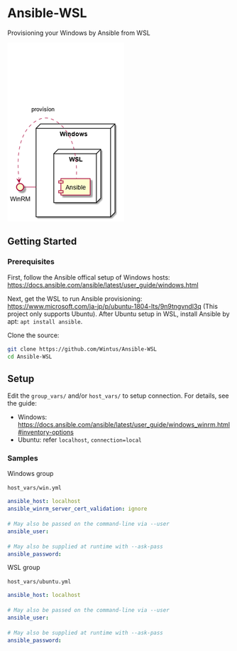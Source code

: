 # Ansible-WSL
Provisioning your Windows by Ansible from WSL

![concept](./docs/concept.png "concept")

## Getting Started

### Prerequisites
First, follow the Ansible offical setup of Windows hosts:
https://docs.ansible.com/ansible/latest/user_guide/windows.html

Next, get the WSL to run Ansible provisioning:
https://www.microsoft.com/ja-jp/p/ubuntu-1804-lts/9n9tngvndl3q
(This project only supports Ubuntu).
After Ubuntu setup in WSL, install Ansible by apt: `apt install ansible`.

Clone the source:

```bash
git clone https://github.com/Wintus/Ansible-WSL
cd Ansible-WSL
```

## Setup

Edit the `group_vars/` and/or `host_vars/` to setup connection.
For details, see the guide:
- Windows: https://docs.ansible.com/ansible/latest/user_guide/windows_winrm.html#inventory-options
- Ubuntu: refer `localhost`, `connection=local`

### Samples

Windows group

`host_vars/win.yml`

```yaml
ansible_host: localhost
ansible_winrm_server_cert_validation: ignore

# May also be passed on the command-line via --user
ansible_user:

# May also be supplied at runtime with --ask-pass
ansible_password:
```

WSL group

`host_vars/ubuntu.yml`

```yaml
ansible_host: localhost

# May also be passed on the command-line via --user
ansible_user:

# May also be supplied at runtime with --ask-pass
ansible_password:
```